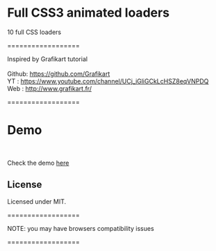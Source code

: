 Full CSS3 animated loaders
==================

<p>10 full CSS loaders</p>
==================

Inspired by Grafikart tutorial <br> <br>
Github: https://github.com/Grafikart <br>
YT : https://www.youtube.com/channel/UCj_iGliGCkLcHSZ8eqVNPDQ <br>
Web : http://www.grafikart.fr/

==================
<h1>Demo</h1>
<br>

Check the demo <a href="http://albapasta.com/ressources/CSS-Animated-LoadersV1/" target="_blank" title="CSS loader animation demo">here</a>

<h2>License</h2>
Licensed under MIT.

==================

<p>NOTE: you may have browsers compatibility issues</p>

==================
